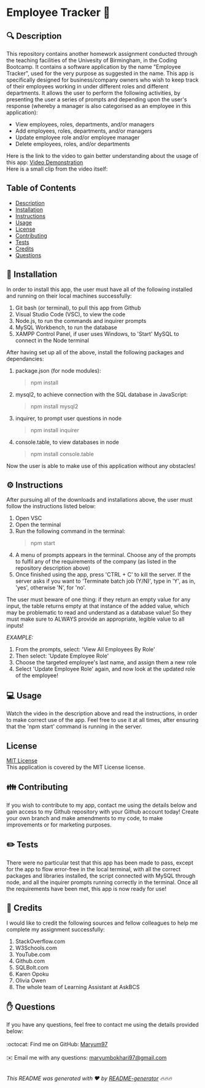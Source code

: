 
<h1 style="align: center;">Employee Tracker 👋</h1>

## 🔍 Description
This repository contains another homework assignment conducted through the teaching facilities of the Univesity of Birmingham, in the Coding Bootcamp. It contains a software application by the name "Employee Tracker", used for the very purpose as suggested in the name. This app is specifically designed for business/company owners who wish to keep track of their employees working in under different roles and different departments. It allows the user to perform the following activities, by presenting the user a series of prompts and depending upon the user's response (whereby a manager is also categorised as an employee in this application):

- View employees, roles, departments, and/or managers
- Add employees, roles, departments, and/or managers
- Update employee role and/or employee manager
- Delete employees, roles, and/or departments

Here is the link to the video to gain better understanding about the usage of this app:
<a href="https://drive.google.com/file/d/1sUbQcsZQJv-SxIQ-W44x35YmkabSiOke/view">Video Demonstration</a>
<br>
Here is a small clip from the video itself:
<br>

## Table of Contents
- [Description](#description)
- [Installation](#installation)
- [Instructions](#instructions)
- [Usage](#usage)
- [License](#license)
- [Contributing](#contributing)
- [Tests](#tests)
- [Credits](#credits)
- [Questions](#questions)

## 💾 Installation
In order to install this app, the user must have all of the following installed and running on their local machines successfully:

1. Git bash (or terminal), to pull this app from Github
2. Visual Studio Code (VSC), to view the code
3. Node.js, to run the commands and inquirer prompts
4. MySQL Workbench, to run the database
5. XAMPP Control Panel, if user uses Windows, to 'Start' MySQL to connect in the Node terminal

After having set up all of the above, install the following packages and dependancies:

1. package.json (for node modules):
    > npm install
2. mysql2, to achieve connection with the SQL database in JavaScript:
    > npm install mysql2
3. inquirer, to prompt user questions in node
    > npm install inquirer
4. console.table, to view databases in node
    > npm install console.table

Now the user is able to make use of this application without any obstacles!

## ⚙️ Instructions
After pursuing all of the downloads and installations above, the user must follow the instructions listed below:

1. Open VSC
2. Open the terminal
3. Run the following command in the terminal:
    > npm start
4. A menu of prompts appears in the terminal. Choose any of the prompts to fulfil any of the requirements of the company (as listed in the repository description above)
5. Once finished using the app, press 'CTRL + C' to kill the server. If the server asks if you want to 'Terminate batch job (Y/N)', type in 'Y', as in, 'yes', otherwise 'N', for 'no'.

The user must beware of one thing: if they return an empty value for any input, the table returns empty at that instance of the added value, which may be problematic to read and understand as a database value! So they must make sure to ALWAYS provide an appropriate, legible value to all inputs!

<i>EXAMPLE:</i>

1. From the prompts, select: 'View All Employees By Role'
2. Then select: 'Update Employee Role'
3. Choose the targeted employee's last name, and assign them a new role
4. Select 'Update Employee Role' again, and now look at the updated role of the employee!

## 💻 Usage
Watch the video in the description above and read the instructions, in order to make correct use of the app. Feel free to use it at all times, after ensuring that the 'npm start' command is running in the server.

## License
<a href="https://github.com/Maryum97/Note_Taker_2021/blob/main/LICENSE">MIT License</a>
<br />
This application is covered by the MIT License license.

## 👪 Contributing
If you wish to contribute to my app, contact me using the details below and gain access to my Github repository with your Github account today! Create your own branch and make amendments to my code, to make improvements or for marketing purposes.

## ✏️ Tests
There were no particular test that this app has been made to pass, except for the app to flow error-free in the local terminal, with all the correct packages and libraries installed, the script connected with MySQL through node, and all the inquirer prompts running correctly in the terminal. Once all the requirements have been met, this app is now ready for use!

## 💐 Credits
I would like to credit the following sources and fellow colleagues to help me complete my assignment successfully:
1. StackOverflow.com
2. W3Schools.com
3. YouTube.com
4. Github.com
5. SQLBolt.com
6. Karen Opoku
7. Olivia Owen
8. The whole team of Learning Assistant at AskBCS

## ✋ Questions
If you have any questions, feel free to contact me using the details provided below:<br />
<br />
:octocat: Find me on GitHub: [Maryum97](https://github.com/Maryum97)<br />
<br />
✉️ Email me with any questions: maryumbokhari97@gmail.com<br /><br />

_This README was generated with ❤️ by [README-generator](https://github.com/jpd61/README-generator) 🔥🔥🔥_
  

